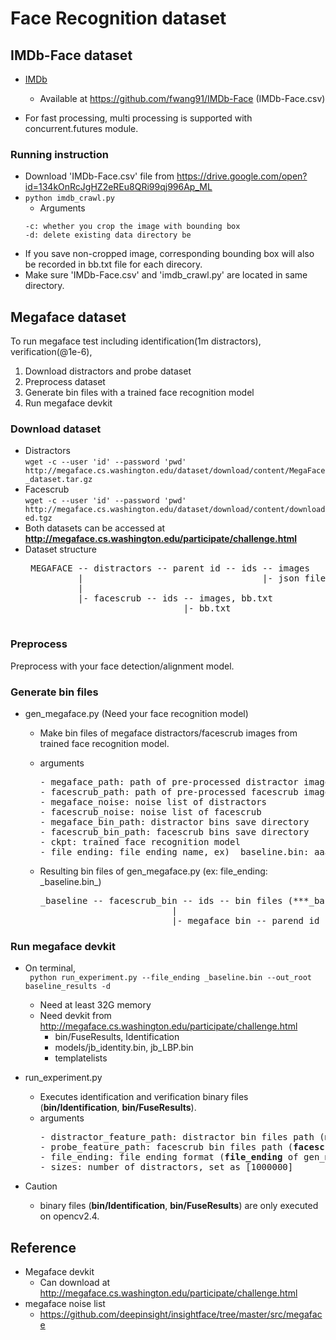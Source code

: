 # Face Recognition dataset

## IMDb-Face dataset

* [IMDb](http://openaccess.thecvf.com/content_ECCV_2018/papers/Liren_Chen_The_Devil_of_ECCV_2018_paper.pdf) 
  + Available at https://github.com/fwang91/IMDb-Face (IMDb-Face.csv)
  
* For fast processing, multi processing is supported with concurrent.futures module.
  
### Running instruction
* Download 'IMDb-Face.csv' file from https://drive.google.com/open?id=134kOnRcJgHZ2eREu8QRi99qj996Ap_ML
* `python imdb_crawl.py`
  * Arguments
   ```   
   -c: whether you crop the image with bounding box
   -d: delete existing data directory be
   ```
* If you save non-cropped image, corresponding bounding box will also be recorded in bb.txt file for each direcory.
* Make sure 'IMDb-Face.csv' and 'imdb_crawl.py' are located in same directory.

## Megaface dataset
To run megaface test including identification(1m distractors), verification(@1e-6), 
1. Download distractors and probe dataset
2. Preprocess dataset
3. Generate bin files with a trained face recognition model
4. Run megaface devkit

### Download dataset
* Distractors<br/>
  `wget -c --user 'id' --password 'pwd' http://megaface.cs.washington.edu/dataset/download/content/MegaFace_dataset.tar.gz`
* Facescrub<br/>
  `wget -c --user 'id' --password 'pwd' http://megaface.cs.washington.edu/dataset/download/content/downloaded.tgz`
* Both datasets can be accessed at **http://megaface.cs.washington.edu/participate/challenge.html**
* Dataset structure
   <pre>
   MEGAFACE -- distractors -- parent id -- ids -- images
            |                                  |- json file for each image 
            |
            |- facescrub -- ids -- images, bb.txt
                                |- bb.txt
   </pre>

### Preprocess
Preprocess with your face detection/alignment model.

### Generate bin files
* gen_megaface.py (Need your face recognition model)  
  - Make bin files of megaface distractors/facescrub images from trained face recognition model.
  - arguments
    <pre>
    - megaface_path: path of pre-processed distractor images
    - facescrub_path: path of pre-processed facescrub images
    - megaface_noise: noise list of distractors
    - facescrub_noise: noise list of facescrub
    - megaface_bin_path: distractor bins save directory
    - facescrub_bin_path: facescrub bins save directory
    - ckpt: trained face recognition model
    - file_ending: file ending name, ex) _baseline.bin: aaa.jpg -> aaa_baseline.bin    
    </pre>
  - Resulting bin files of gen_megaface.py (ex: file_ending: \_baseline.bin_)
 
    <pre>
    _baseline -- facescrub_bin -- ids -- bin files (***_baseline.bin)
                             | 
                             |- megaface_bin -- parend id -- ids -- bin files (***_baseline.bin)
    </pre>
 
 
### Run megaface devkit
* On terminal, <br/>
``` python run_experiment.py --file_ending _baseline.bin --out_root baseline_results -d```
  - Need at least 32G memory
  - Need devkit from http://megaface.cs.washington.edu/participate/challenge.html
    - bin/FuseResults, Identification
    - models/jb_identity.bin, jb_LBP.bin
    - templatelists
    
* run_experiment.py
  - Executes identification and verification binary files (**bin/Identification**, **bin/FuseResults**).
  - arguments
    <pre>
    - distractor_feature_path: distractor bin files path (<b>megaface_bin_path</b> of gen_megaface.py)
    - probe_feature_path: facescrub bin files path (<b>facescrub_bin_path</b> of gen_megaface.py)
    - file_ending: file ending format (<b>file_ending</b> of gen_megaface.py)
    - sizes: number of distractors, set as [1000000] 
    </pre>
* Caution
  - binary files (**bin/Identification**, **bin/FuseResults**) are only executed on opencv2.4. 

## Reference
* Megaface devkit
  - Can download at http://megaface.cs.washington.edu/participate/challenge.html
* megaface noise list
  - https://github.com/deepinsight/insightface/tree/master/src/megaface


